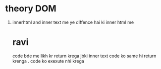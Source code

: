 # theory   DOM

<ol>
   <li>innerhtml and inner text me ye diffence hai ki inner html me <h1> ravi </h1>  code bde me likh kr return krega jbki inner text code ko same hi return krenga . code ko exexute nhi krega</li>
</ol>
